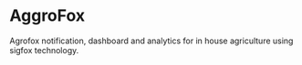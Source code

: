 # AggroFox
Agrofox notification, dashboard and analytics for in house agriculture using sigfox technology.
